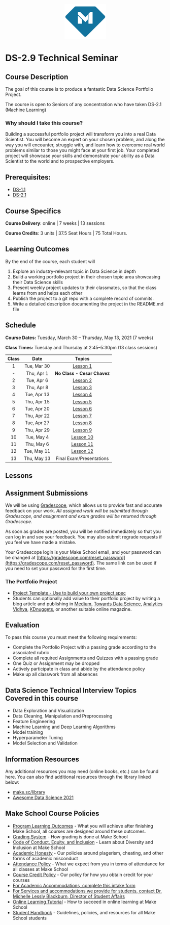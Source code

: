 <p align="center">
  <a href="https://www.makeschool.com">
      <img alt="Make School Logo" src="./Web/logo-icononly.svg" height="110">
  </a>
</p>

# DS-2.9 Technical Seminar


## Course Description

The goal of this course is to produce a fantastic Data Science Portfolio Project.

The course is open to Seniors of any concentration who have taken DS-2.1 (Machine Learning)


### Why should I take this course?

Building a successful portfolio project will transform you into a real Data Scientist. You will become an expert on your chosen problem, and along the way you will encounter, struggle with, and learn how to overcome real world problems similar to those you might face at your first job. Your completed project will showcase your skills and demonstrate your ability as a Data Scientist to the world and to prospective employers.


## Prerequisites:

- [DS-1.1](https://github.com/Make-School-Courses/DS-1.1-Data-Analysis)
- [DS-2.1](https://github.com/Make-School-Courses/DS-2.1-Machine-Learning)


## Course Specifics

**Course Delivery**: online  | 7 weeks | 13 sessions

**Course Credits**: 3 units | 37.5 Seat Hours | 75 Total Hours.


## Learning Outcomes

By the end of the course, each student will
1. Explore an industry-relevant topic in Data Science in depth
1. Build a working portfolio project in their chosen topic area showcasing their Data Science skills
1. Present weekly project updates to their classmates, so that the class learns from and helps each other 
1. Publish the project to a git repo with a complete record of commits.
1. Write a detailed description documenting the project in the README.md file


## Schedule

**Course Dates:** Tuesday, March 30 – Thursday, May 13, 2021 (7 weeks)

**Class Times:** Tuesday and Thursday at 2:45–5:30pm (13 class sessions)
<!-- tabs:start -->
<!-- omit in toc -->
| Class |          Date          |                 Topics                  |
|:-----:|:----------------------:|:---------------------------------------:|
|  1 |  Tue, Mar 30                | [Lesson 1] |
|  - |  Thu, Apr 1                 | **No Class - Cesar Chavez** |
|  2 |  Tue, Apr 6                 | [Lesson 2] |
|  3 |  Thu, Apr 8                 | [Lesson 3] |
|  4 |  Tue, Apr 13                | [Lesson 4] |
|  5 |  Thu, Apr 15                | [Lesson 5] |
|  6 |  Tue, Apr 20                | [Lesson 6] |
|  7 |  Thu, Apr 22                | [Lesson 7] |
|  8 |  Tue, Apr 27                | [Lesson 8] |
|  9 |  Thu, Apr 29                | [Lesson 9] |
| 10 |  Tue, May 4                 | [Lesson 10] |
| 11 |  Thu, May 6                 | [Lesson 11] |
| 12 |  Tue, May 11                | [Lesson 12] |
| 13 |  Thu, May 13                | Final Exam/Presentations |
<!-- tabs:end -->


## Lessons

[Lesson 1]: Lessons/Lesson1.md
[Lesson 2]: Lessons/Lesson2.md
[Lesson 3]: Lessons/Lesson3.md
[Lesson 4]: Lessons/Lesson4.md
[Lesson 5]: Lessons/Lesson5.md
[Lesson 6]: Lessons/Lesson6.md
[Lesson 7]: Lessons/Lesson7.md
[Lesson 8]: Lessons/Lesson8.md
[Lesson 9]: Lessons/Lesson9.md
[Lesson 10]: Lessons/Lesson10.md
[Lesson 11]: Lessons/Lesson11.md
[Lesson 12]: Lessons/Lesson12.md
[Lesson 13]: Lessons/Lesson13.md


## Assignment Submissions

We will be using [Gradescope](gradescope.com), which allows us to provide fast and accurate feedback on your work. *All assigned work will be submitted through Gradescope, and assignment and exam grades will be returned through Gradescope.*

As soon as grades are posted, you will be notified immediately so that you can log in and see your feedback. You may also submit regrade requests if you feel we have made a mistake.

Your Gradescope login is your Make School email, and your password can be changed at [https://gradescope.com/reset_password](https://gradescope.com/reset_password). The same link can be used if you need to set your password for the first time.


### The Portfolio Project

- [Project Template - Use to build your own project spec](https://github.com/Make-School-Labs/Project-Template)
- Students can optionally add value to their portfolio project by writing a blog article and publishing in [Medium](https://medium.com/), [Towards Data Science](https://towardsdatascience.com/), [Analytics Vidhya](https://www.analyticsvidhya.com/), [KDnuggets](https://www.kdnuggets.com/), or another suitable online magazine.


## Evaluation

To pass this course you must meet the following requirements:

- Complete the Portfolio Project with a passing grade according to the associated rubric
- Complete all required Assignments and Quizzes with a passing grade
- One Quiz or Assignment may be dropped
- Actively participate in class and abide by the attendance policy
- Make up all classwork from all absences


## Data Science Technical Interview Topics Covered in this course

- Data Exploration and Visualization
- Data Cleaning, Manipulation and Preprocessing
- Feature Engineering
- Machine Learning and Deep Learning Algorithms
- Model training
- Hyperparameter Tuning
- Model Selection and Validation


##  Information Resources

Any additional resources you may need (online books, etc.) can be found here. You can also find additional resources through the library linked below:

- [make.sc/library](http://make.sc/library)
- [Awesome Data Science 2021](https://docs.google.com/document/d/1vGG0Q5t_aVZ6VaSUfDnfnZXlqajFU5Ji-TXAIgpYJT8/edit?usp=sharing)


## Make School Course Policies

- [Program Learning Outcomes](https://make.sc/program-learning-outcomes) - What you will achieve after finishing Make School, all courses are designed around these outcomes.
- [Grading System](https://make.sc/grading-system) - How grading is done at Make School
- [Code of Conduct, Equity, and Inclusion](https://make.sc/code-of-conduct) - Learn about Diversity and Inclusion at Make School
- [Academic Honesty](https://make.sc/academic-honesty-policy) - Our policies around plagerism, cheating, and other forms of academic misconduct
- [Attendance Policy](https://make.sc/attendance-policy) - What we expect from you in terms of attendance for all classes at Make School
- [Course Credit Policy](https://make.sc/course-credit-policy) - Our policy for how you obtain credit for your courses
- [For Academic Accommodations, complete this intake form](https://goo.gl/forms/cbfEaxLkutwsYRHo1)
- [For Services and accommodations we provide for students, contact Dr. Michelle Lessly Blackburn, Director of Student Affairs](michelle.blackburn@makeschool.com)
- [Online Learning Tutorial](https://make.sc/online-learning-tutorial) - How to succeed in online learning at Make School
- [Student Handbook](https://make.sc/student-handbook) - Guidelines, policies, and resources for all Make School students
